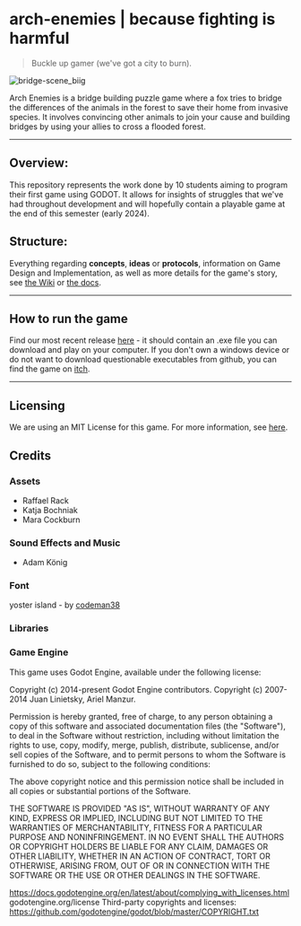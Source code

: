 # arch-enemies | because fighting is harmful

> Buckle up gamer (we've got a city to burn).

![bridge-scene_biig](https://github.com/mango-gremlin/arch-enemies/assets/104830903/ee446310-3af2-4f7d-b8e7-890c921c138f)

Arch Enemies is a bridge building puzzle game where a fox tries to bridge the differences of the animals in the forest to save their home from invasive species. It involves convincing other animals to join your cause and building bridges by using your allies to cross a flooded forest.

---

## Overview:
This repository represents the work done by 10 students aiming to program their first game using GODOT.
It allows for insights of struggles that we've had throughout development and will hopefully contain a playable game at the end of this semester (early 2024).

## Structure: 
Everything regarding **concepts**, **ideas** or **protocols**, information on Game Design and Implementation, as well as more details for the game's story, see [the Wiki](https://github.com/mango-gremlin/arch-enemies/wiki) or [the docs](/docs/).

---

## How to run the game
Find our most recent release [here](https://github.com/mango-gremlin/arch-enemies/releases) - it should contain an .exe file you can download and play on your computer. 
If you don't own a windows device or do not want to download questionable executables from github, you can find the game on [itch]().

---

## Licensing
We are using an MIT License for this game. For more information, see [here](https://github.com/mango-gremlin/arch-enemies/blob/d390d485051dfb2a5ab55d9eb6f97ea2c08d81c3/LICENSE).

## Credits

### Assets
- Raffael Rack
- Katja Bochniak
- Mara Cockburn

### Sound Effects and Music
- Adam König

### Font
yoster island - by [codeman38](http://www.zone38.net/ )

### Libraries

### Game Engine
This game uses Godot Engine, available under the following license:

Copyright (c) 2014-present Godot Engine contributors. Copyright (c) 2007-2014 Juan Linietsky, Ariel Manzur.

Permission is hereby granted, free of charge, to any person obtaining a copy of this software and associated documentation files (the "Software"), to deal in the Software without restriction, including without limitation the rights to use, copy, modify, merge, publish, distribute, sublicense, and/or sell copies of the Software, and to permit persons to whom the Software is furnished to do so, subject to the following conditions:

The above copyright notice and this permission notice shall be included in all copies or substantial portions of the Software.

THE SOFTWARE IS PROVIDED "AS IS", WITHOUT WARRANTY OF ANY KIND, EXPRESS OR IMPLIED, INCLUDING BUT NOT LIMITED TO THE WARRANTIES OF MERCHANTABILITY, FITNESS FOR A PARTICULAR PURPOSE AND NONINFRINGEMENT. IN NO EVENT SHALL THE AUTHORS OR COPYRIGHT HOLDERS BE LIABLE FOR ANY CLAIM, DAMAGES OR OTHER LIABILITY, WHETHER IN AN ACTION OF CONTRACT, TORT OR OTHERWISE, ARISING FROM, OUT OF OR IN CONNECTION WITH THE SOFTWARE OR THE USE OR OTHER DEALINGS IN THE SOFTWARE.

https://docs.godotengine.org/en/latest/about/complying_with_licenses.html
godotengine.org/license
Third-party copyrights and licenses: https://github.com/godotengine/godot/blob/master/COPYRIGHT.txt
